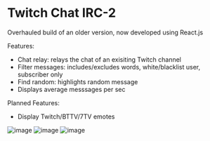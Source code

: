 # Twitch Chat IRC-2

Overhauled build of an older version, now developed using React.js

Features: 
- Chat relay: relays the chat of an exisiting Twitch channel
- Filter messages: includes/excludes words, white/blacklist user, subscriber only
- Find random: highlights random message
- Displays average messsages per sec

Planned Features:
- Display Twitch/BTTV/7TV emotes

![image](https://user-images.githubusercontent.com/53848567/224613166-e476b438-cac7-4efe-91c6-6d635d404918.png)
![image](https://user-images.githubusercontent.com/53848567/224613418-3f2494ca-c5ea-4e82-998d-8040e9b29538.png)
![image](https://user-images.githubusercontent.com/53848567/224614189-7415b3fb-2687-416b-a8a4-9bf165fd6b4e.png)

